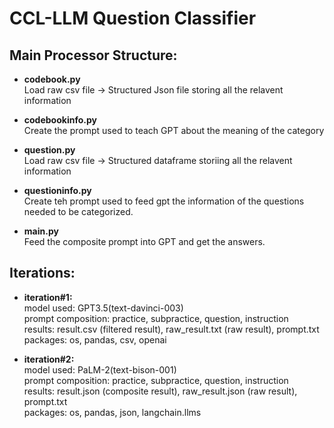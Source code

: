 # CCL-LLM Question Classifier

## Main Processor Structure:

- **codebook.py** \
Load raw csv file -> Structured Json file storing all the relavent information

- **codebookinfo.py** \
Create the prompt used to teach GPT about the meaning of the category

- **question.py** \
Load raw csv file -> Structured dataframe storiing all the relavent information

- **questioninfo.py** \
Create teh prompt used to feed gpt the information of the questions needed to be categorized.

- **main.py** \
Feed the composite prompt into GPT and get the answers.


## Iterations:
- **iteration#1:** \
    model used: GPT3.5(text-davinci-003)\
    prompt composition: practice, subpractice, question, instruction\
    results: result.csv (filtered result), raw_result.txt (raw result), prompt.txt\
    packages: os, pandas, csv, openai
    
- **iteration#2:** \
    model used: PaLM-2(text-bison-001)\
    prompt composition: practice, subpractice, question, instruction\
    results: result.json (composite result), raw_result.json (raw result), prompt.txt\
    packages: os, pandas, json, langchain.llms

